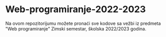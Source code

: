 # Web-programiranje-2022-2023
Na ovom repozitorijumu možete pronaći sve kodove sa vežbi iz predmeta "Web programiranje" 
Zimski semestar, školska 2022/2023 godina.
